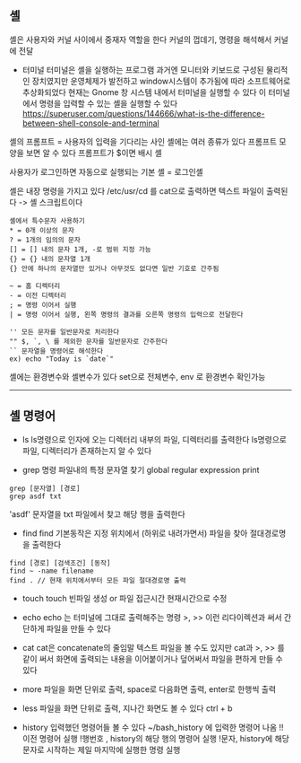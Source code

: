 ## 셸

셸은 사용자와 커널 사이에서 중재자 역할을 한다
커널의 껍데기, 명령을 해석해서 커널에 전달

- 터미널
터미널은 셸을 실행하는 프로그램
과거엔 모니터와 키보드로 구성된 물리적인 장치였지만
운영체제가 발전하고 window시스템이 추가됨에 따라 소프트웨어로 추상화되었다
현재는 Gnome 창 시스템 내에서 터미널을 실행할 수 있다
이 터미널에서 명령을 입력할 수 있는 셸을 실행할 수 있다
https://superuser.com/questions/144666/what-is-the-difference-between-shell-console-and-terminal

셸의 프롬프트 = 사용자의 입력을 기다리는 사인
셸에는 여러 종류가 있다
프롬프트 모양을 보면 알 수 있다
프롬프트가 $이면 배시 셸

사용자가 로그인하면 자동으로 실행되는 기본 셸 = 로그인셸

셸은 내장 명령을 가지고 있다
/etc/usr/cd 를 cat으로 출력하면 텍스트 파일이 출력된다 -> 셸 스크립트이다

```
셸에서 특수문자 사용하기
* = 0개 이상의 문자
? = 1개의 임의의 문자
[] = [] 내의 문자 1개, -로 범위 지정 가능
{} = {} 내의 문자열 1개
{} 안에 하나의 문자열만 있거나 아무것도 없다면 일반 기호로 간주됨

~ = 홈 디렉터리
- = 이전 디렉터리
; = 명령 이어서 실행
| = 명령 이어서 실행, 왼쪽 명령의 결과를 오른쪽 명령의 입력으로 전달한다

'' 모든 문자를 일반문자로 처리한다
"" $, `, \ 를 제외한 문자를 일반문자로 간주한다
`` 문자열을 명령어로 해석한다
ex) echo "Today is `date`"
```


셸에는 환경변수와 셸변수가 있다
set으로 전체변수, env 로 환경변수 확인가능

---

## 셸 명령어

- ls
ls명령으로 인자에 오는 디렉터리 내부의 파일, 디렉터리를 출력한다
ls명령으로 파일, 디렉터리가 존재하는지 알 수 있다


- grep 명령
파일내의 특정 문자열 찾기
global regular expression print

```
grep [문자열] [경로]
grep asdf txt
```

'asdf' 문자열을 txt 파일에서 찾고 해당 행을 출력한다


- find
find 기본동작은 지정 위치에서 (하위로 내려가면서) 파일을 찾아 절대경로명을 출력한다
```
find [경로] [검색조건] [동작]
find ~ -name filename
find . // 현재 위치에서부터 모든 파일 절대경로명 출력
```

- touch
touch 빈파일 생성 or 파일 접근시간 현재시간으로 수정

- echo
echo 는 터미널에 그대로 출력해주는 명령
\>, >> 이런 리다이렉션과 써서 간단하게 파일을  만들 수 있다

- cat
cat은 concatenate의 줄임말
텍스트 파일을 볼 수도 있지만 
cat과 >, >> 를 같이 써서 화면에 출력되는 내용을 이어붙이거나 덮어써서 파일을 편하게 만들 수 있다

- more
파일을 화면 단위로 출력, space로 다음화면 출력, enter로 한행씩 출력

- less
파일을 화면 단위로 출력, 지나간 화면도 볼 수 있다 ctrl + b


- history
입력했던 명령어들 볼 수 있다
~/bash_history 에 입력한 명령어 나옴
!! 이전 명령어 실행
!행번호 , history의 해당 행의 명령어 실행
!문자, history에 해당 문자로 시작하는 제일 마지막에 실행한 명령 실행
